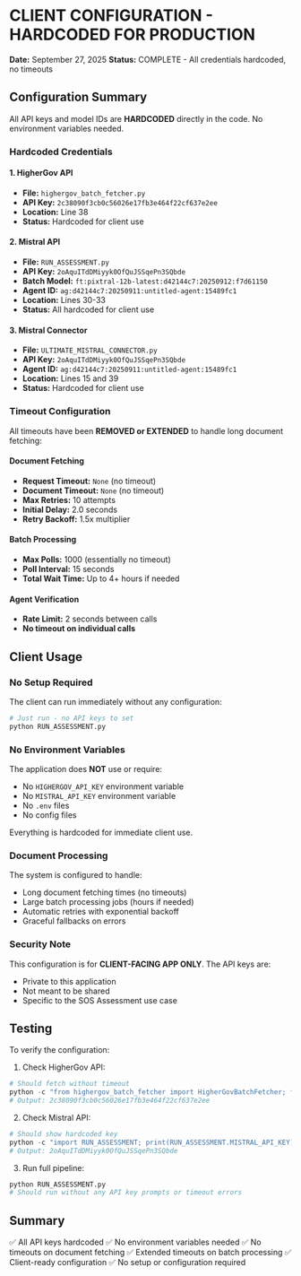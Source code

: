 # CLIENT CONFIGURATION - HARDCODED FOR PRODUCTION
**Date:** September 27, 2025
**Status:** COMPLETE - All credentials hardcoded, no timeouts

## Configuration Summary

All API keys and model IDs are **HARDCODED** directly in the code. No environment variables needed.

### Hardcoded Credentials

#### 1. HigherGov API
- **File:** `highergov_batch_fetcher.py`
- **API Key:** `2c38090f3cb0c56026e17fb3e464f22cf637e2ee`
- **Location:** Line 38
- **Status:** Hardcoded for client use

#### 2. Mistral API
- **File:** `RUN_ASSESSMENT.py`
- **API Key:** `2oAquITdDMiyyk0OfQuJSSqePn3SQbde`
- **Batch Model:** `ft:pixtral-12b-latest:d42144c7:20250912:f7d61150`
- **Agent ID:** `ag:d42144c7:20250911:untitled-agent:15489fc1`
- **Location:** Lines 30-33
- **Status:** All hardcoded for client use

#### 3. Mistral Connector
- **File:** `ULTIMATE_MISTRAL_CONNECTOR.py`
- **API Key:** `2oAquITdDMiyyk0OfQuJSSqePn3SQbde`
- **Agent ID:** `ag:d42144c7:20250911:untitled-agent:15489fc1`
- **Location:** Lines 15 and 39
- **Status:** Hardcoded for client use

### Timeout Configuration

All timeouts have been **REMOVED or EXTENDED** to handle long document fetching:

#### Document Fetching
- **Request Timeout:** `None` (no timeout)
- **Document Timeout:** `None` (no timeout)
- **Max Retries:** 10 attempts
- **Initial Delay:** 2.0 seconds
- **Retry Backoff:** 1.5x multiplier

#### Batch Processing
- **Max Polls:** 1000 (essentially no timeout)
- **Poll Interval:** 15 seconds
- **Total Wait Time:** Up to 4+ hours if needed

#### Agent Verification
- **Rate Limit:** 2 seconds between calls
- **No timeout on individual calls**

## Client Usage

### No Setup Required
The client can run immediately without any configuration:

```bash
# Just run - no API keys to set
python RUN_ASSESSMENT.py
```

### No Environment Variables
The application does **NOT** use or require:
- No `HIGHERGOV_API_KEY` environment variable
- No `MISTRAL_API_KEY` environment variable
- No `.env` files
- No config files

Everything is hardcoded for immediate client use.

### Document Processing

The system is configured to handle:
- Long document fetching times (no timeouts)
- Large batch processing jobs (hours if needed)
- Automatic retries with exponential backoff
- Graceful fallbacks on errors

### Security Note

This configuration is for **CLIENT-FACING APP ONLY**. The API keys are:
- Private to this application
- Not meant to be shared
- Specific to the SOS Assessment use case

## Testing

To verify the configuration:

1. Check HigherGov API:
```python
# Should fetch without timeout
python -c "from highergov_batch_fetcher import HigherGovBatchFetcher; f = HigherGovBatchFetcher(); print(f.api_key)"
# Output: 2c38090f3cb0c56026e17fb3e464f22cf637e2ee
```

2. Check Mistral API:
```python
# Should show hardcoded key
python -c "import RUN_ASSESSMENT; print(RUN_ASSESSMENT.MISTRAL_API_KEY)"
# Output: 2oAquITdDMiyyk0OfQuJSSqePn3SQbde
```

3. Run full pipeline:
```bash
python RUN_ASSESSMENT.py
# Should run without any API key prompts or timeout errors
```

## Summary

✅ All API keys hardcoded
✅ No environment variables needed
✅ No timeouts on document fetching
✅ Extended timeouts on batch processing
✅ Client-ready configuration
✅ No setup or configuration required